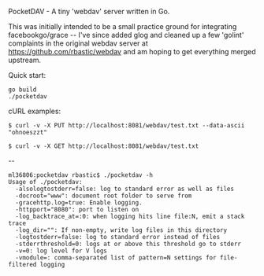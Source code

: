 PocketDAV - A tiny 'webdav' server written in Go.

This was initially intended to be a small practice ground for integrating
facebookgo/grace -- I've since added glog and cleaned up a few 'golint'
complaints in the original webdav server at https://github.com/rbastic/webdav
and am hoping to get everything merged upstream.

Quick start:

```
go build
./pocketdav
```

cURL examples:

```
$ curl -v -X PUT http://localhost:8081/webdav/test.txt --data-ascii "ohnoeszzt"

$ curl -v -X GET http://localhost:8081/webdav/test.txt
```

--

```
ml36806:pocketdav rbastic$ ./pocketdav -h
Usage of ./pocketdav:
  -alsologtostderr=false: log to standard error as well as files
  -docroot="www": document root folder to serve from
  -gracehttp.log=true: Enable logging.
  -httpport="8080": port to listen on
  -log_backtrace_at=:0: when logging hits line file:N, emit a stack trace
  -log_dir="": If non-empty, write log files in this directory
  -logtostderr=false: log to standard error instead of files
  -stderrthreshold=0: logs at or above this threshold go to stderr
  -v=0: log level for V logs
  -vmodule=: comma-separated list of pattern=N settings for file-filtered logging
```
